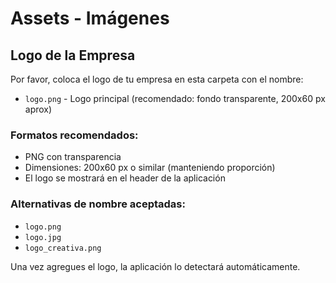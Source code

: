 # Assets - Imágenes

## Logo de la Empresa

Por favor, coloca el logo de tu empresa en esta carpeta con el nombre:

- `logo.png` - Logo principal (recomendado: fondo transparente, 200x60 px aprox)

### Formatos recomendados:
- PNG con transparencia
- Dimensiones: 200x60 px o similar (manteniendo proporción)
- El logo se mostrará en el header de la aplicación

### Alternativas de nombre aceptadas:
- `logo.png`
- `logo.jpg`
- `logo_creativa.png`

Una vez agregues el logo, la aplicación lo detectará automáticamente.
